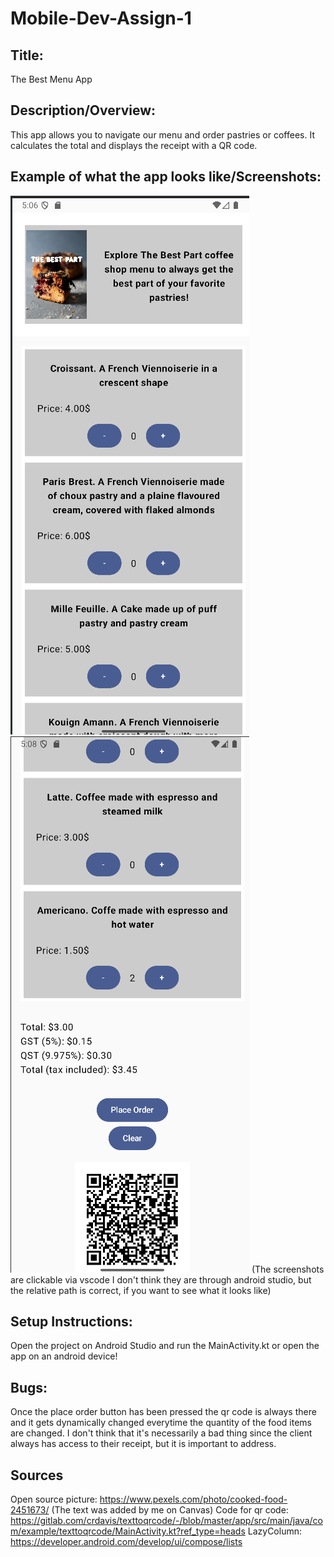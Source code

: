 # Mobile-Dev-Assign-1
## Title:
The Best Menu App

## Description/Overview:
This app allows you to navigate our menu and order pastries or coffees. It calculates the total and displays the receipt with a QR code. 

## Example of what the app looks like/Screenshots:
![ScreenShot](app/src/main/res/drawable/app_screen_shot1.png)
![ScreenShot](app/src/main/res/drawable/app_screen_shot2.png)
(The screenshots are clickable via vscode I don't think they are through android studio, but the relative path is correct,
if you want to see what it looks like)

## Setup Instructions:
Open the project on Android Studio and run the MainActivity.kt 
or open the app on an android device!

## Bugs:
Once the place order button has been pressed the qr code is always there and it gets dynamically changed everytime the quantity 
of the food items are changed. I don't think that it's necessarily a bad thing since the client always has access to their receipt, but
it is important to address.

## Sources
Open source picture: 
https://www.pexels.com/photo/cooked-food-2451673/
(The text was added by me on Canvas)
Code for qr code:
 https://gitlab.com/crdavis/texttoqrcode/-/blob/master/app/src/main/java/com/example/texttoqrcode/MainActivity.kt?ref_type=heads
LazyColumn:
https://developer.android.com/develop/ui/compose/lists

